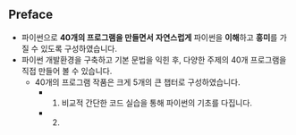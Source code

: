 ## Preface
- 파이썬으로 **40개의 프로그램을 만들면서** **자연스럽게** 파이썬을 **이해**하고 **흥미**를 가질 수 있도록 구성하였습니다.
- 파이썬 개발환경을 구축하고 기본 문법을 익힌 후, 다양한 주제의 40개 프로그램을 직접 만들어 볼 수 있습니다.
  - 40개의 프로그램 작품은 크게 5개의 큰 챕터로 구성하였습니다.
    - 1. 비교적 간단한 코드 실습을 통해 파이썬의 기초를 다집니다.
    - 2. 